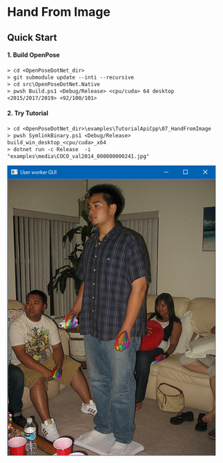 # Hand From Image

## Quick Start

#### 1. Build OpenPose

````dos
> cd <OpenPoseDotNet_dir>
> git submodule update --inti --recursive
> cd src\OpenPoseDotNet.Native
> pwsh Build.ps1 <Debug/Release> <cpu/cuda> 64 desktop <2015/2017/2019> <92/100/101>
````

#### 2. Try Tutorial

````dos
> cd <OpenPoseDotNet_dir>\examples\TutorialApiCpp\07_HandFromImage
> pwsh SymlinkBinary.ps1 <Debug/Release> build_win_desktop_<cpu/cuda>_x64
> dotnet run -c Release  -i "examples\media\COCO_val2014_000000000241.jpg"
````

<img src="images/example_turorial_10.png"/>